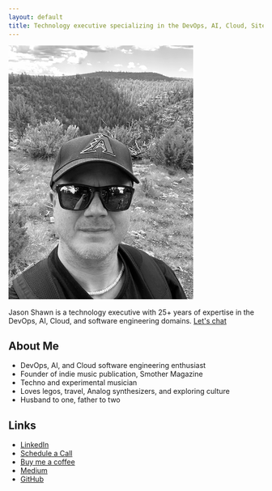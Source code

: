```yaml
---
layout: default
title: Technology executive specializing in the DevOps, AI, Cloud, Site Reliability, and Software Engineering domains
---
```


![Jason Shawn Avatar](/img/jason-arizona-bg.png)

Jason Shawn is a technology executive with 25+ years of expertise in the DevOps, AI, Cloud, and software engineering domains. [Let's chat](https://calendly.com/jasonshawn/)

## About Me
- DevOps, AI, and Cloud software engineering enthusiast
- Founder of indie music publication, Smother Magazine
- Techno and experimental musician
- Loves legos, travel, Analog synthesizers, and exploring culture
- Husband to one, father to two

## Links
- [LinkedIn](https://www.linkedin.com/in/jasonshawn)
- [Schedule a Call](https://calendly.com/jasonshawn/)
- [Buy me a coffee](https://buymeacoffee.com/jshawn)
- [Medium](https://medium.com/@jason.shawn)
- [GitHub](https://github.com/jasonshawn)
